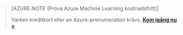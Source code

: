 > [AZURE.NOTE (Pröva Azure Machine Learning kostnadsfritt)]
> 
> Varken kreditkort eller en Azure-prenumeration krävs. <a href="https://studio.azureml.net/?selectAccess=true&o=2" target="_blank">**Kom igång nu >**</a>
> 
> 

<!--HONumber=Jun16_HO2-->


